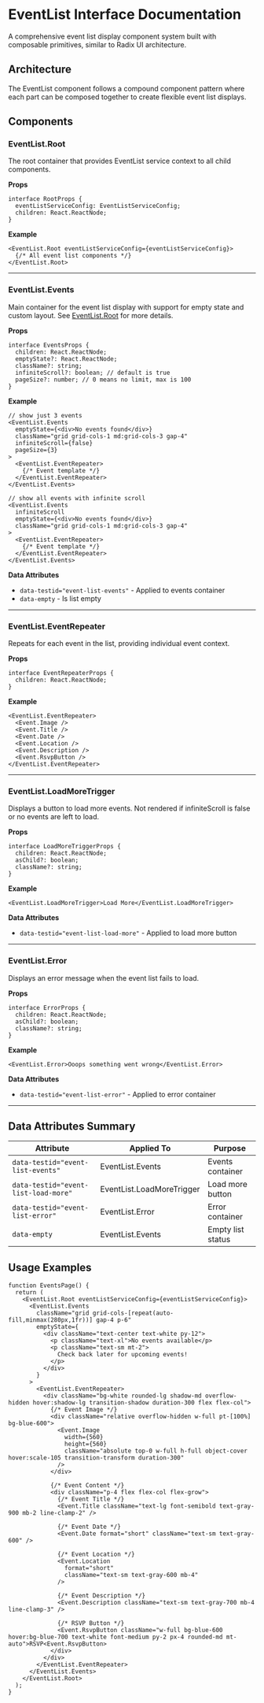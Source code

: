 # EventList Interface Documentation

A comprehensive event list display component system built with composable primitives, similar to Radix UI architecture.

## Architecture

The EventList component follows a compound component pattern where each part can be composed together to create flexible event list displays.

## Components

### EventList.Root

The root container that provides EventList service context to all child components.

**Props**

```tsx
interface RootProps {
  eventListServiceConfig: EventListServiceConfig;
  children: React.ReactNode;
}
```

**Example**

```tsx
<EventList.Root eventListServiceConfig={eventListServiceConfig}>
  {/* All event list components */}
</EventList.Root>
```

---

### EventList.Events

Main container for the event list display with support for empty state and custom layout.
See [EventList.Root](./EVENT_LIST_INTERFACE.md#eventlistroot) for more details.

**Props**

```tsx
interface EventsProps {
  children: React.ReactNode;
  emptyState?: React.ReactNode;
  className?: string;
  infiniteScroll?: boolean; // default is true
  pageSize?: number; // 0 means no limit, max is 100
}
```

**Example**

```tsx
// show just 3 events
<EventList.Events
  emptyState={<div>No events found</div>}
  className="grid grid-cols-1 md:grid-cols-3 gap-4"
  infiniteScroll={false}
  pageSize={3}
>
  <EventList.EventRepeater>
    {/* Event template */}
  </EventList.EventRepeater>
</EventList.Events>

// show all events with infinite scroll
<EventList.Events
  infiniteScroll
  emptyState={<div>No events found</div>}
  className="grid grid-cols-1 md:grid-cols-3 gap-4"
>
  <EventList.EventRepeater>
    {/* Event template */}
  </EventList.EventRepeater>
</EventList.Events>
```

**Data Attributes**

- `data-testid="event-list-events"` - Applied to events container
- `data-empty` - Is list empty

---

### EventList.EventRepeater

Repeats for each event in the list, providing individual event context.

**Props**

```tsx
interface EventRepeaterProps {
  children: React.ReactNode;
}
```

**Example**

```tsx
<EventList.EventRepeater>
  <Event.Image />
  <Event.Title />
  <Event.Date />
  <Event.Location />
  <Event.Description />
  <Event.RsvpButton />
</EventList.EventRepeater>
```

---

### EventList.LoadMoreTrigger

Displays a button to load more events. Not rendered if infiniteScroll is false or no events are left to load.

**Props**

```tsx
interface LoadMoreTriggerProps {
  children: React.ReactNode;
  asChild?: boolean;
  className?: string;
}
```

**Example**

```tsx
<EventList.LoadMoreTrigger>Load More</EventList.LoadMoreTrigger>
```

**Data Attributes**

- `data-testid="event-list-load-more"` - Applied to load more button

---

### EventList.Error

Displays an error message when the event list fails to load.

**Props**

```tsx
interface ErrorProps {
  children: React.ReactNode;
  asChild?: boolean;
  className?: string;
}
```

**Example**

```tsx
<EventList.Error>Ooops something went wrong</EventList.Error>
```

**Data Attributes**

- `data-testid="event-list-error"` - Applied to error container

---

## Data Attributes Summary

| Attribute                            | Applied To                | Purpose           |
| ------------------------------------ | ------------------------- | ----------------- |
| `data-testid="event-list-events"`    | EventList.Events          | Events container  |
| `data-testid="event-list-load-more"` | EventList.LoadMoreTrigger | Load more button  |
| `data-testid="event-list-error"`     | EventList.Error           | Error container   |
| `data-empty`                         | EventList.Events          | Empty list status |

## Usage Examples

```tsx
function EventsPage() {
  return (
    <EventList.Root eventListServiceConfig={eventListServiceConfig}>
      <EventList.Events
        className="grid grid-cols-[repeat(auto-fill,minmax(280px,1fr))] gap-4 p-6"
        emptyState={
          <div className="text-center text-white py-12">
            <p className="text-xl">No events available</p>
            <p className="text-sm mt-2">
              Check back later for upcoming events!
            </p>
          </div>
        }
      >
        <EventList.EventRepeater>
          <div className="bg-white rounded-lg shadow-md overflow-hidden hover:shadow-lg transition-shadow duration-300 flex flex-col">
            {/* Event Image */}
            <div className="relative overflow-hidden w-full pt-[100%] bg-blue-600">
              <Event.Image
                width={560}
                height={560}
                className="absolute top-0 w-full h-full object-cover hover:scale-105 transition-transform duration-300"
              />
            </div>

            {/* Event Content */}
            <div className="p-4 flex flex-col flex-grow">
              {/* Event Title */}
              <Event.Title className="text-lg font-semibold text-gray-900 mb-2 line-clamp-2" />

              {/* Event Date */}
              <Event.Date format="short" className="text-sm text-gray-600" />

              {/* Event Location */}
              <Event.Location
                format="short"
                className="text-sm text-gray-600 mb-4"
              />

              {/* Event Description */}
              <Event.Description className="text-sm text-gray-700 mb-4 line-clamp-3" />

              {/* RSVP Button */}
              <Event.RsvpButton className="w-full bg-blue-600 hover:bg-blue-700 text-white font-medium py-2 px-4 rounded-md mt-auto">RSVP<Event.RsvpButton>
            </div>
          </div>
        </EventList.EventRepeater>
      </EventList.Events>
    </EventList.Root>
  );
}
```
